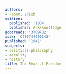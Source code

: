 ```yaml
---
authors:
- Fromm, Erich
edition:
  published: '1984'
  publisher: Ark/Routledge
goodreads: '3709702'
isbn: '9780744800142'
published: '1941'
subjects:
- political-philosophy
- morality
- history
title: The Fear of Freedom
---
```


